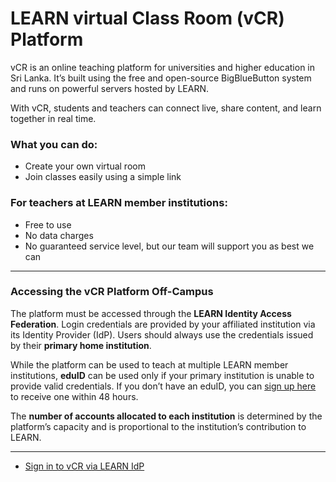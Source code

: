 # LEARN virtual Class Room (vCR) Platform

vCR is an online teaching platform for universities and higher education in Sri Lanka. It’s built using the free and open-source BigBlueButton system and runs on powerful servers hosted by LEARN.

With vCR, students and teachers can connect live, share content, and learn together in real time.

### What you can do:

* Create your own virtual room
* Join classes easily using a simple link

### For teachers at LEARN member institutions:

* Free to use
* No data charges
* No guaranteed service level, but our team will support you as best we can

---

### Accessing the vCR Platform Off-Campus

The platform must be accessed through the **LEARN Identity Access Federation**. Login credentials are provided by your affiliated institution via its Identity Provider (IdP). Users should always use the credentials issued by their **primary home institution**.

While the platform can be used to teach at multiple LEARN member institutions, **eduID** can be used only if your primary institution is unable to provide valid credentials. If you don’t have an eduID, you can [sign up here](#) to receive one within 48 hours.

The **number of accounts allocated to each institution** is determined by the platform’s capacity and is proportional to the institution’s contribution to LEARN.

---
*  [Sign in to vCR via LEARN IdP](https://github.com/LEARN-LK/VCR/blob/main/signintoVCR.md)

